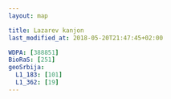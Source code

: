 ```yaml
---
layout: map

title: Lazarev kanjon
last_modified_at: 2018-05-20T21:47:45+02:00

WDPA: [388851]
BioRaS: [251]
geoSrbija:
  L1_183: [101]
  L1_362: [19]
---
```

